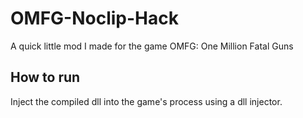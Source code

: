 # OMFG-Noclip-Hack
A quick little mod I made for the game OMFG: One Million Fatal Guns

## How to run
Inject the compiled dll into the game's process using a dll injector.
